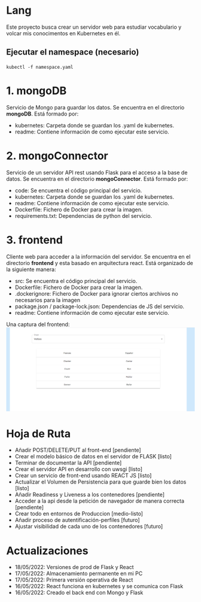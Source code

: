 # Lang

Este proyecto busca crear un servidor web para estudiar vocabulario y volcar mis conocimentos en Kubernetes en él.

## Ejecutar el namespace (necesario)

`kubectl -f namespace.yaml`

# 1. mongoDB

Servicio de Mongo para guardar los datos. Se encuentra en el directorio **mongoDB**. Está formado por:

- kubernetes: Carpeta donde se guardan los .yaml de kubernetes.
- readme: Contiene información de como ejecutar este servicio.

# 2. mongoConnector

Servicio de un servidor API rest usando Flask para el acceso a la base de datos. Se encuentra en el directorio **mongoConnector**. Está formado por:

- code: Se encuentra el código principal del servicio.
- kubernetes: Carpeta donde se guardan los .yaml de kubernetes.
- readme: Contiene información de como ejecutar este servicio.
- Dockerfile: Fichero de Docker para crear la imagen.
- requirements.txt: Dependencias de python del servicio.

# 3. frontend

Cliente web para acceder a la información del servidor. Se encuentra en el directorio **frontend** y esta basado en arquitectura react. Está organizado de la siguiente manera:

- src: Se encuentra el código principal del servicio.
- Dockerfile: Fichero de Docker para crear la imagen.
- .dockerignore: Fichero de Docker para ignorar ciertos archivos no necesarios para la imagen
- package.json / package-lock.json: Dependencias de JS del servicio.
- readme: Contiene información de como ejecutar este servicio.

Una captura del frontend:
![Ejemplo FrontEnd](./img/ejemplo_frontend.png)

# Hoja de Ruta

- Añadir POST/DELETE/PUT al front-end [pendiente]
- Crear el modelo básico de datos en el servidor de FLASK [listo]
- Terminar de documentar la API [pendiente]
- Crear el servidor API en desarrollo con uwsgi [listo]
- Crear un servicio de front-end usando REACT JS [listo]
- Actualizar el Volumen de Persistencia para que guarde bien los datos [listo]
- Añadir Readiness y Liveness a los contenedores [pendiente]
- Acceder a la api desde la petición de navegador de manera correcta [pendiente]
- Crear todo en entornos de Produccion [medio-listo]
- Añadir proceso de autentificación-perfiles [futuro]
- Ajustar visibilidad de cada uno de los contenedores [futuro]

# Actualizaciones

- 18/05/2022: Versiones de prod de Flask y React
- 17/05/2022: Almacenamiento permanente en mi PC
- 17/05/2022: Primera versión operativa de React
- 16/05/2022: React funciona en kubernetes y se comunica con Flask
- 16/05/2022: Creado el back end con Mongo y Flask
